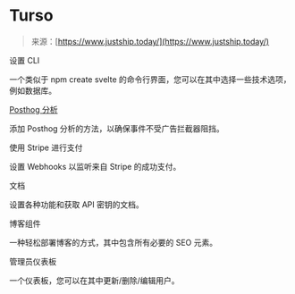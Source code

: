 <!--yml

类别：未分类

日期：2024-05-29 13:08:38

-->

# Turso

> 来源：[https://www.justship.today/](https://www.justship.today/)

设置 CLI

一个类似于 npm create svelte 的命令行界面，您可以在其中选择一些技术选项，例如数据库。

[Posthog 分析](https://www.justship.today/)

添加 Posthog 分析的方法，以确保事件不受广告拦截器阻挡。

使用 Stripe 进行支付

设置 Webhooks 以监听来自 Stripe 的成功支付。

文档

设置各种功能和获取 API 密钥的文档。

博客组件

一种轻松部署博客的方式，其中包含所有必要的 SEO 元素。

管理员仪表板

一个仪表板，您可以在其中更新/删除/编辑用户。
